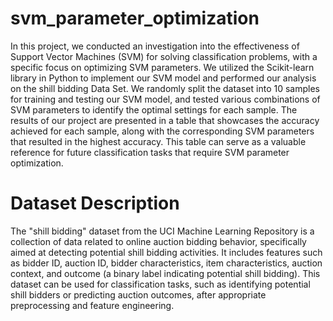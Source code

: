 # svm_parameter_optimization

In this project, we conducted an investigation into the effectiveness of Support Vector Machines (SVM) for solving classification problems, with a specific focus on optimizing SVM parameters. We utilized the Scikit-learn library in Python to implement our SVM model and performed our analysis on the shill bidding Data Set. We randomly split the dataset into 10 samples for training and testing our SVM model, and tested various combinations of SVM parameters to identify the optimal settings for each sample. The results of our project are presented in a table that showcases the accuracy achieved for each sample, along with the corresponding SVM parameters that resulted in the highest accuracy. This table can serve as a valuable reference for future classification tasks that require SVM parameter optimization.

# Dataset Description

The "shill bidding" dataset from the UCI Machine Learning Repository is a collection of data related to online auction bidding behavior, specifically aimed at detecting potential shill bidding activities. It includes features such as bidder ID, auction ID, bidder characteristics, item characteristics, auction context, and outcome (a binary label indicating potential shill bidding). This dataset can be used for classification tasks, such as identifying potential shill bidders or predicting auction outcomes, after appropriate preprocessing and feature engineering.
